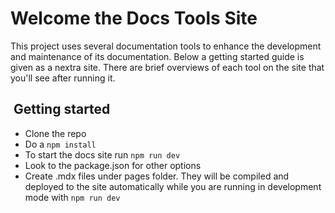 # Welcome the Docs Tools Site

This project uses several documentation tools to enhance the development and maintenance of its documentation. Below a getting started guide is given as a nextra site. There are brief overviews of each tool on the site that you'll see after running it.

##  Getting started

- Clone the repo
- Do a `npm install`
- To start the docs site run `npm run dev`
- Look to the package.json for other options
- Create .mdx files under pages folder. They will be compiled and deployed to the site automatically while you are running in development mode with `npm run dev`
